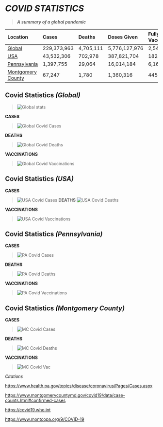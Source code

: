 # *COVID STATISTICS*
> _**A summary of a global pandemic**_ 

| Location         | Cases       |  Deaths    | Doses Given   | Fully Vaccinated | 
| :-----------     |:----------- | :--------- |:--------------| :--------------
| [Global](https://covid.cdc.gov/covid-data-tracker/#vaccinations_vacc-total-admin-rate-total)           |  229,373,963| 4,705,111  |5,776,127,976  | 2,540,000,000
| [USA](https://covid.cdc.gov/covid-data-tracker/#vaccinations_vacc-total-admin-rate-total)              | 43,532,306  | 702,978    | 387,821,704   | 182,587,334
| [Pennsylvania](https://www.health.pa.gov/topics/disease/coronavirus/Pages/Cases.aspx)     | 1,397,755   | 29,064     | 16,014,184    | 6,168,068  
| [Montgomery County](https://www.health.pa.gov/topics/disease/coronavirus/Pages/Cases.aspx) |  67,247     |  1,780     | 1,360,316     | 445,605

## Covid Statistics *(Global)*
 > ![Global stats](https://user-images.githubusercontent.com/90335923/134389130-b7ca4ee6-4f81-4c3c-877b-5120db9d9a91.jpeg)

 **CASES**
 > ![Global Covid Cases](https://user-images.githubusercontent.com/90335923/134389040-b41f67c3-c983-4c81-ace1-054b11c86965.jpeg)

 
 **DEATHS**
 >![Global Covid Deaths](https://user-images.githubusercontent.com/90335923/134399305-09ab0067-7b46-4376-8244-da99e9346a34.jpeg)
 
 **VACCINATIONS**
 >![Global Covid Vaccinations](https://content.fortune.com/wp-content/uploads/2021/06/vaccine_map_063021-01.png)

## Covid Statistics *(USA)*
  **CASES**
>![USA Covid Cases](https://user-images.githubusercontent.com/90335923/134399671-e5c8f86b-db10-4acb-b101-502c26fe7049.jpeg)
 **DEATHS**
>![USA Covid Deaths](https://user-images.githubusercontent.com/90335923/134399734-6384b086-5e78-444c-985d-183275f96081.jpeg)

  **VACCINATIONS**
 >![USA Covid Vaccinations](https://content.fortune.com/wp-content/uploads/2021/07/vaccine_map_070221-02.png?w=810)

## Covid Statistics *(Pennsylvania)*
   **CASES**
  > ![PA Covid Cases](https://user-images.githubusercontent.com/90335923/134387873-5da680a0-4e6f-40f7-8e9c-c6ac15b6a2f0.jpeg)


 **DEATHS**
 >![PA Covid Deaths](https://user-images.githubusercontent.com/90335923/134388309-aeb63f7f-be92-4310-ba2e-977ef239bc0f.jpeg)

 **VACCINATIONS**
 >![PA Covid Vaccinations](https://user-images.githubusercontent.com/90335923/134388080-36d10dcf-c8de-4cb2-9043-647fc8b72144.jpeg)


## Covid Statistics *(Montgomery County)*
  **CASES**
  >![MC Covid Cases](https://www.woodlandsonline.com/images/newsimage/71000/1.jpg)

 **DEATHS**
 >![MC Covid Deaths](https://user-images.githubusercontent.com/90335923/134387403-7890f201-a5c3-458d-9db0-617dffb56fde.jpeg)

**VACCINATIONS**
 >![MC Covid Vac](https://www.montcopa.org/ImageRepository/Document?documentId=32687)

*Citations*

https://www.health.pa.gov/topics/disease/coronavirus/Pages/Cases.aspx 
>
https://www.montgomerycountymd.gov/covid19/data/case-counts.html#confirmed-cases
>
https://covid19.who.int
>
https://www.montcopa.org/9/COVID-19
